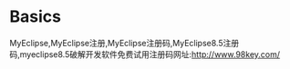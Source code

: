 # Basics

MyEclipse,MyEclipse注册,MyEclipse注册码,MyEclipse8.5注册码,myeclipse8.5破解开发软件免费试用注册码网址:http://www.98key.com/
